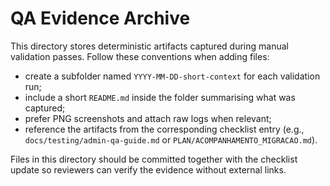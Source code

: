 # QA Evidence Archive

This directory stores deterministic artifacts captured during manual validation
passes. Follow these conventions when adding files:

- create a subfolder named `YYYY-MM-DD-short-context` for each validation run;
- include a short `README.md` inside the folder summarising what was captured;
- prefer PNG screenshots and attach raw logs when relevant;
- reference the artifacts from the corresponding checklist entry (e.g.,
  `docs/testing/admin-qa-guide.md` or `PLAN/ACOMPANHAMENTO_MIGRACAO.md`).

Files in this directory should be committed together with the checklist update
so reviewers can verify the evidence without external links.
